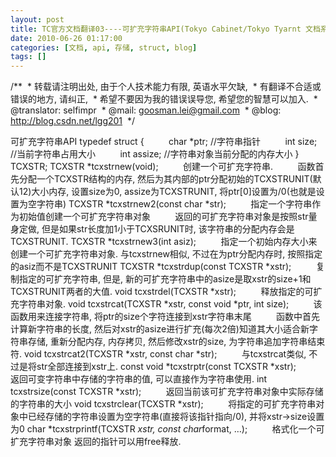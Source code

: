 ```yaml
---
layout: post
title: TC官方文档翻译03----可扩充字符串API(Tokyo Cabinet/Tokyo Tyarnt 文档系列)
date: 2010-06-26 01:17:00
categories: [文档, api, 存储, struct, blog]
tags: []
---
```

/**
 * 转载请注明出处, 由于个人技术能力有限, 英语水平欠缺,
 * 有翻译不合适或错误的地方, 请纠正,
 * 希望不要因为我的错误误导您, 希望您的智慧可以加入.
 * @translator: selfimpr
 * @mail: goosman.lei@gmail.com
 * @blog: http://blog.csdn.net/lgg201
 */
 

可扩充字符串API
typedef struct {
         char
*ptr; //字符串指针
         int
size; //当前字符串占用大小
         int
assize; //字符串对象当前分配的内存大小
} TCXSTR;
TCXSTR *tcxstrnew(void);
         创建一个可扩充字符串.
         函数首先分配一个TCXSTR结构的内存, 然后为其内部的ptr分配初始的TCXSTRUNIT(默认12)大小内存, 设置size为0, assize为TCXSTRUNIT, 将ptr[0]设置为/0(也就是设置为空字符串)
TCXSTR *tcxstrnew2(const char *str);
         指定一个字符串作为初始值创建一个可扩充字符串对象
         返回的可扩充字符串对象是按照str量身定做, 但是如果str长度加1小于TCXSRUNIT时, 该字符串的分配内存会是TCXSTRUNIT.
TCXSTR *tcxstrnew3(int asiz);
         指定一个初始内存大小来创建一个可扩充字符串对象.
与tcxstrnew相似, 不过在为ptr分配内存时, 按照指定的asiz而不是TCXSTRUNIT
TCXSTR *tcxstrdup(const TCXSTR *xstr);
         复制指定的可扩充字符串, 但是, 新的可扩充字符串中的asize是取xstr的size+1和TCXSTRUNIT两者的大值.
void tcxstrdel(TCXSTR *xstr);
         释放指定的可扩充字符串对象.
void tcxstrcat(TCXSTR *xstr, const void
*ptr, int size);
         该函数用来连接字符串, 将ptr的size个字符连接到xstr字符串末尾
         函数中首先计算新字符串的长度, 然后对xstr的asize进行扩充(每次2倍)知道其大小适合新字符串存储, 重新分配内存, 内存拷贝, 然后修改xstr的size, 为字符串追加字符串结束符.
void tcxstrcat2(TCXSTR *xstr, const char
*str);
         与tcxstrcat类似, 不过是将str全部连接到xstr上.
const void *tcxstrptr(const TCXSTR *xstr);
         返回可变字符串中存储的字符串的值, 可以直接作为字符串使用.
int tcxstrsize(const TCXSTR *xstr);
         返回当前该可扩充字符串对象中实际存储的字符串的大小
void tcxstrclear(TCXSTR *xstr);
         将指定的可扩充字符串对象中已经存储的字符串设置为空字符串(直接将该指针指向/0), 并将xstr->size设置为0
char *tcxstrprintf(TCXSTR *xstr, const
char*format, …);
         格式化一个可扩充字符串对象
返回的指针可以用free释放.
 
